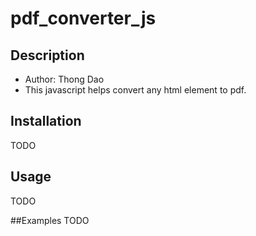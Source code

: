 # pdf_converter_js

## Description
* Author: Thong Dao
* This javascript helps convert any html element to pdf.

## Installation
TODO

## Usage
TODO

##Examples
TODO
